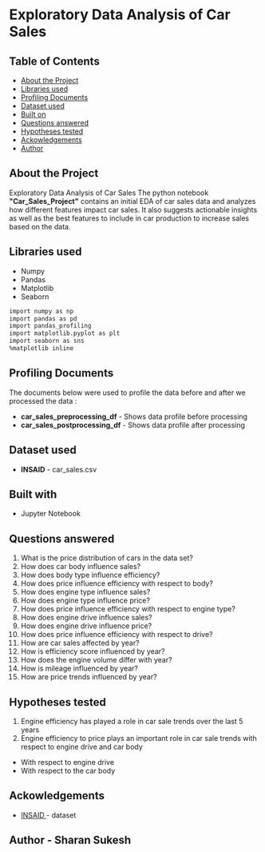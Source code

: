 # Exploratory Data Analysis of Car Sales

<!-- TABLE OF CONTENTS -->
## Table of Contents

* [About the Project](#about-the-project)
* [Libraries used](#libraries-used)
* [Profiling Documents](profiling-documents)
* [Dataset used](#dataset-used)
* [Built on](#built-on)
* [Questions answered](#questions-answered)
* [Hypotheses tested](#hypotheses-tested)
* [Ackowledgements](#ackowledgements)
* [Author](#author)

## About the Project 
Exploratory Data Analysis of Car Sales
The python notebook __"Car_Sales_Project"__ contains an initial EDA of car sales data and analyzes how different features impact car sales. It also suggests actionable insights as well as the best features to include in car production to increase sales based on the data. 

## Libraries used
* Numpy
* Pandas
* Matplotlib
* Seaborn

```bash
import numpy as np                                                
import pandas as pd                                               
import pandas_profiling
import matplotlib.pyplot as plt
import seaborn as sns            
%matplotlib inline
```

## Profiling Documents 
The documents below were used to profile the data before and after we processed the data :
 * __car_sales_preprocessing_df__ - Shows data profile before processing
 * __car_sales_postprocessing_df__ - Shows data profile after processing

## Dataset used 
* __INSAID__ - car_sales.csv

## Built with
* Jupyter Notebook

## Questions answered 
1. What is the price distribution of cars in the data set?
2. How does car body influence sales?
3. How does body type influence efficiency?
4. How does price influence efficiency with respect to body?
5. How does engine type influence sales?
6. How does engine type influence price?
7. How does price influence efficiency with respect to engine type?
8. How does engine drive influence sales?
9. How does engine drive influence price?
10. How does price influence efficiency with respect to drive?
11. How are car sales affected by year?
12. How is efficiency score influenced by year?
13. How does the engine volume differ with year?
14. How is mileage influenced by year?
15. How are price trends influenced by year?

## Hypotheses tested
1. Engine efficiency has played a role in car sale trends over the last 5 years
2. Engine efficiency to price plays an important role in car sale trends with respect to engine drive and car body
  * With respect to engine drive
  * With respect to the car body

## Ackowledgements
* <a href='https://www.insaid.co'> INSAID </a> - dataset

## Author - Sharan Sukesh
